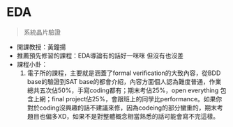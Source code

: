 # EDA

> 系統晶片驗證

* 開課教授：黃鐘揚
* 推薦預先修習的課程：EDA導論有的話好一咪咪
但沒有也沒差
* 課程小卦：
  1. 電子所的課程，主要就是涵蓋了formal verification的大致內容，從BDD base的驗證到SAT base的都會介紹，內容方面個人認為難度普通，作業總共五次佔50%，手寫coding都有；期末考佔25%，open everything 包含上網；final project佔25%，會跟班上的同學比performance。如果你對於coding沒興趣的話不建議來修，因為codeing的部分蠻重的，期末考題目也偏多XD，如果不是對整體概念相當熟悉的話可能會寫不完這樣。
  
